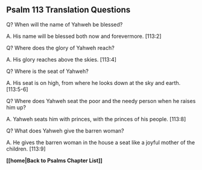 ## Psalm 113 Translation Questions ##

Q? When will the name of Yahweh be blessed?

A. His name will be blessed both now and forevermore. [113:2]

Q? Where does the glory of Yahweh reach?

A. His glory reaches above the skies. [113:4]

Q? Where is the seat of Yahweh?

A. His seat is on high, from where he looks down at the sky and earth. [113:5-6]

Q? Where does Yahweh seat the poor and the needy person when he raises him up? 

A. Yahweh seats him with princes, with the princes of his people. [113:8]

Q? What does Yahweh give the barren woman?

A. He gives the barren woman in the house a seat like a joyful mother of the children. [113:9]

__[[home|Back to Psalms Chapter List]]__

